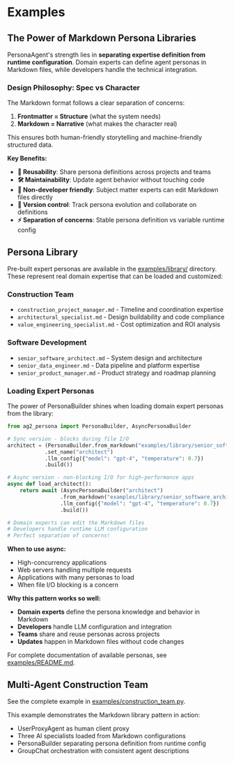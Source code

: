 # Examples

## The Power of Markdown Persona Libraries

PersonaAgent's strength lies in **separating expertise definition from runtime configuration**. Domain experts can define agent personas in Markdown files, while developers handle the technical integration.

### Design Philosophy: Spec vs Character

The Markdown format follows a clear separation of concerns:
1. **Frontmatter = Structure** (what the system needs)
2. **Markdown = Narrative** (what makes the character real)

This ensures both human-friendly storytelling and machine-friendly structured data.

**Key Benefits:**

- **🔄 Reusability**: Share persona definitions across projects and teams
- **🛠️ Maintainability**: Update agent behavior without touching code
- **👥 Non-developer friendly**: Subject matter experts can edit Markdown files directly
- **📝 Version control**: Track persona evolution and collaborate on definitions
- **⚡ Separation of concerns**: Stable persona definition vs variable runtime config

## Persona Library

Pre-built expert personas are available in the [examples/library/](https://github.com/rsnodgrass/ag2-persona/tree/main/examples/library) directory. These represent real domain expertise that can be loaded and customized:

### Construction Team
- `construction_project_manager.md` - Timeline and coordination expertise
- `architectural_specialist.md` - Design buildability and code compliance
- `value_engineering_specialist.md` - Cost optimization and ROI analysis

### Software Development
- `senior_software_architect.md` - System design and architecture
- `senior_data_engineer.md` - Data pipeline and platform expertise
- `senior_product_manager.md` - Product strategy and roadmap planning

### Loading Expert Personas

The power of PersonaBuilder shines when loading domain expert personas from the library:

```python
from ag2_persona import PersonaBuilder, AsyncPersonaBuilder

# Sync version - blocks during file I/O
architect = (PersonaBuilder.from_markdown("examples/library/senior_software_architect.md")
            .set_name("architect")
            .llm_config({"model": "gpt-4", "temperature": 0.7})
            .build())

# Async version - non-blocking I/O for high-performance apps
async def load_architect():
    return await (AsyncPersonaBuilder("architect")
                 .from_markdown("examples/library/senior_software_architect.md")
                 .llm_config({"model": "gpt-4", "temperature": 0.7})
                 .build())

# Domain experts can edit the Markdown files
# Developers handle runtime LLM configuration
# Perfect separation of concerns!
```

**When to use async:**
- High-concurrency applications
- Web servers handling multiple requests
- Applications with many personas to load
- When file I/O blocking is a concern

**Why this pattern works so well:**
- **Domain experts** define the persona knowledge and behavior in Markdown
- **Developers** handle LLM configuration and integration
- **Teams** share and reuse personas across projects
- **Updates** happen in Markdown files without code changes

For complete documentation of available personas, see [examples/README.md](https://github.com/rsnodgrass/ag2-persona/blob/main/examples/README.md).

## Multi-Agent Construction Team

See the complete example in [examples/construction_team.py](https://github.com/rsnodgrass/ag2-persona/blob/main/examples/construction_team.py).

This example demonstrates the Markdown library pattern in action:
- UserProxyAgent as human client proxy
- Three AI specialists loaded from Markdown configurations
- PersonaBuilder separating persona definition from runtime config
- GroupChat orchestration with consistent agent descriptions
